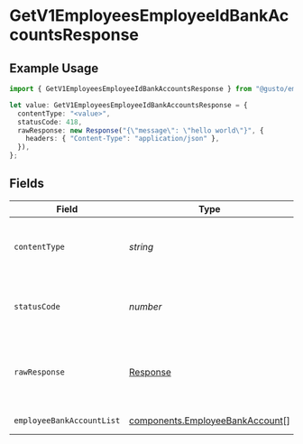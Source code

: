 # GetV1EmployeesEmployeeIdBankAccountsResponse

## Example Usage

```typescript
import { GetV1EmployeesEmployeeIdBankAccountsResponse } from "@gusto/embedded-api/models/operations";

let value: GetV1EmployeesEmployeeIdBankAccountsResponse = {
  contentType: "<value>",
  statusCode: 418,
  rawResponse: new Response("{\"message\": \"hello world\"}", {
    headers: { "Content-Type": "application/json" },
  }),
};
```

## Fields

| Field                                                                              | Type                                                                               | Required                                                                           | Description                                                                        |
| ---------------------------------------------------------------------------------- | ---------------------------------------------------------------------------------- | ---------------------------------------------------------------------------------- | ---------------------------------------------------------------------------------- |
| `contentType`                                                                      | *string*                                                                           | :heavy_check_mark:                                                                 | HTTP response content type for this operation                                      |
| `statusCode`                                                                       | *number*                                                                           | :heavy_check_mark:                                                                 | HTTP response status code for this operation                                       |
| `rawResponse`                                                                      | [Response](https://developer.mozilla.org/en-US/docs/Web/API/Response)              | :heavy_check_mark:                                                                 | Raw HTTP response; suitable for custom response parsing                            |
| `employeeBankAccountList`                                                          | [components.EmployeeBankAccount](../../models/components/employeebankaccount.md)[] | :heavy_minus_sign:                                                                 | Example response                                                                   |